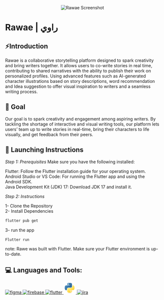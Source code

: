 
<div align="center">
  <img src="https://github.com/user-attachments/assets/38c9fe79-97ea-413c-9754-a36a5bb2bc5b" width="200" alt="Rawae Screenshot">
</div>

# Rawae | راوي 

<h2> ⚡Introduction </h2> 
Rawae is a collaborative storytelling platform designed to spark creativity and bring writers together.
It allows users to co-write stories in real time, contributing to shared narratives with the ability to publish their work on personalized profiles.
Using advanced features such as AI-generated character illustrations based on story descriptions, word recommendation and Idea suggestion to offer visual inspiration to writers and a seamless writing process. 

<h2> 🚩 Goal </h2> 
Our goal is to spark creativity and engagement among aspiring writers. By tackling 
the shortage of interactive and visual writing tools, our platform lets users’ team up to write 
stories in real-time, bring their characters to life visually, and get feedback from their peers.

<h2> 📓 Launching Instructions </h2>
<p> 
<em>Step 1: Prerequisites </em> 
Make sure you have the following installed:

Flutter: Follow the Flutter installation guide for your operating system. <br>
Android Studio or VS Code: For running the Flutter app and using the Android SDK. <br> 
Java Development Kit (JDK) 17: Download JDK 17 and install it. <br> 

<em> Step 2: Instructions </em>

1- Clone the Repository <br> 
2- Install Dependencies <br> 

 ```bash
flutter pub get
   ```
3- run the app <br> 
 ```bash
Flutter run
   ```
note: 
Rawe was built with Flutter. Make sure your Flutter environment is up-to-date.


  
</p>
<h2 align="left"> 💻 Languages and Tools:</h2>
<p align="left"> 
  <a href="https://www.figma.com/" target="_blank" rel="noreferrer"> 
    <img src="https://www.vectorlogo.zone/logos/figma/figma-icon.svg" alt="figma" width="40" height="40"/> 
  </a> 
  <a href="https://firebase.google.com/" target="_blank" rel="noreferrer"> 
    <img src="https://www.vectorlogo.zone/logos/firebase/firebase-icon.svg" alt="firebase" width="40" height="40"/> 
  </a> 
  <a href="https://flutter.dev" target="_blank" rel="noreferrer"> 
    <img src="https://www.vectorlogo.zone/logos/flutterio/flutterio-icon.svg" alt="flutter" width="40" height="40"/> 
  </a> 
  <a href="https://www.python.org" target="_blank" rel="noreferrer"> 
    <img src="https://raw.githubusercontent.com/devicons/devicon/master/icons/python/python-original.svg" alt="python" width="40" height="40"/> 
  </a>

  <a href="https://www.atlassian.com/software/jira" target="_blank" rel="noreferrer"> 
    <img src="https://www.vectorlogo.zone/logos/atlassian_jira/atlassian_jira-icon.svg" alt="jira" width="40" height="40"/> 
 
  </a>
</p>
